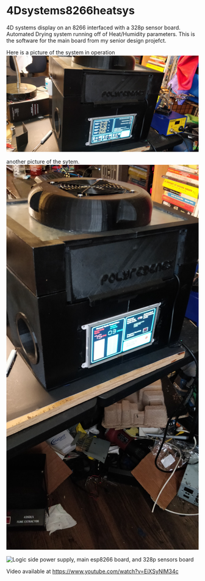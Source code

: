 # 4Dsystems8266heatsys
4D systems display on an 8266 interfaced with a 328p sensor board. Automated Drying system running off of Heat/Humidity parameters. This is the software for the main board from my senior design projefct.

Here is a picture of the system in operation
![System running](https://github.com/kbickham/4Dsystems8266heatsys/blob/master/hdcon.jpg)

another picture of the sytem. 
![System](https://github.com/kbickham/4Dsystems8266heatsys/blob/master/SrDesignSystem.jpg)


![Logic side power supply, main esp8266 board, and 328p sensors board](https://github.com/kbickham/4Dsystems8266heatsys/blob/master/PowerBControlBsensorBtop.jpg)

Video available at https://www.youtube.com/watch?v=EiXSyNlM34c

